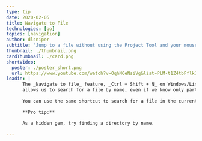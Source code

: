 ```yaml
---
type: tip
date: 2020-02-05
title: Navigate to File
technologies: [go]
topics: [navigation]
author: dlsniper
subtitle: 'Jump to a file without using the Project Tool and your mouse'
thumbnail: ./thumbnail.png
cardThumbnail: ./card.png
shortVideo:
  poster: ./poster_short.png
  url: https://www.youtube.com/watch?v=OqhN6eNsiVg&list=PLM-t1Z4tbFflkIOaap4P-BV30ZrZwrDld&index=8
leadin: |
      The _Navigate to file_ feature, _Ctrl + Shift + N_ on Windows/Linux, _⌘ + ⇧ + O_ on macOS,
      allows us to search for a file by name, even if we know only part of it.
      
      You can use the same shortcut to search for a file in the current project only, your source code only, or all places, which means you can search in other places like Go Modules dependencies and GOROOT.
      
      **Pro tip:**
      
      As a hidden gem, try finding a directory by name.

---
```

